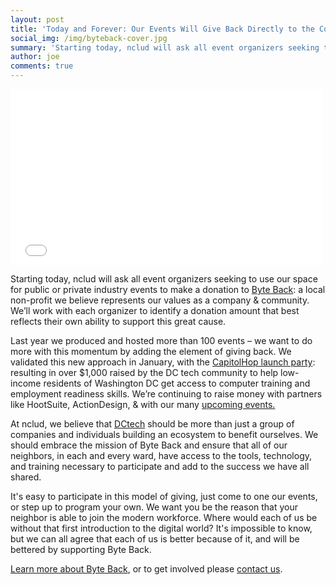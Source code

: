 ```yaml
---
layout: post
title: 'Today and Forever: Our Events Will Give Back Directly to the Community'
social_img: /img/byteback-cover.jpg
summary: 'Starting today, nclud will ask all event organizers seeking to use our space for public or private industry events to make a donation to Byte Back'
author: joe
comments: true
---
```


<iframe src="//player.vimeo.com/video/66584541" width="500" height="281" frameborder="0" 
>&nbsp;</iframe> 

Starting today, nclud will ask all event organizers seeking to use our space for public or private industry events to make a donation to <a href='http://byteback.org/'>Byte Back</a>: a local non-profit we believe represents our values as a company & community. We’ll work with each organizer to identify a donation amount that best reflects their own ability to support this great cause.

Last year we produced and hosted more than 100 events – we want to do more with this momentum by adding the element of giving back. We validated this new approach in January, with the <a href='https://twitter.com/ByteBackDC/status/426471051422208000'>CapitolHop launch party</a>: resulting in over $1,000 raised by the DC tech community to help low-income residents of Washington DC get access to computer training and employment readiness skills. We’re continuing to raise money with partners like HootSuite, ActionDesign, & with our many <a href='http://nclud.com/events/'>upcoming events.</a>

At nclud, we believe that <a href='https://twitter.com/hashtag/dctech'>DCtech</a> should be more than just a group of companies and individuals building an ecosystem to benefit ourselves. We should embrace the mission of Byte Back and ensure that all of our neighbors, in each and every ward, have access to the tools, technology, and training necessary to participate and add to the success we have all shared.

It's easy to participate in this model of giving, just come to one our events, or step up to program your own. We want you be the reason that your neighbor is able to join the modern workforce. Where would each of us be without that first introduction to the digital world? It's impossible to know, but we can all agree that each of us is better because of it, and will be bettered by supporting Byte Back.

<a href='http://byteback.org/wp-content/uploads/2012/12/Byte-Back-Annual-Report-at-a-Glance.pdf'>Learn more about Byte Back</a>, or to get involved please <a href='mailto:hello@nclud.com'>contact us</a>.

